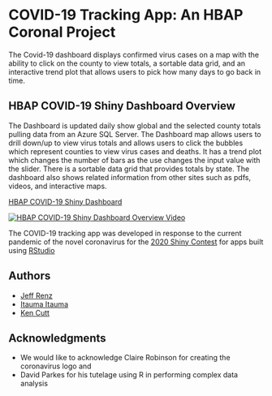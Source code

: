 # COVID-19 Tracking App: An HBAP Coronal Project

The Covid-19 dashboard displays confirmed virus cases on a map with the ability to click on the county to view totals, a sortable data grid, and an interactive trend plot that allows users to pick how many days to go back in time.

## HBAP COVID-19 Shiny Dashboard Overview

The Dashboard is updated daily show global and the selected county totals pulling data from an Azure SQL Server. The Dashboard map allows users to drill down/up to view virus totals and allows users to click the bubbles which represent counties to view virus cases and deaths. It has a trend plot which changes the number of bars as the use changes the input value with the slider.
There is a sortable data grid that provides totals by state. The dashboard also shows related information from other sites such as pdfs, videos, and interactive maps.

[HBAP COVID-19 Shiny Dashboard](https://jeff-renz.shinyapps.io/HBAPShiny2020/)


[![HBAP COVID-19 Shiny Dashboard Overview Video](http://img.youtube.com/vi/ztGZAzf-BFo/0.jpg)](http://www.youtube.com/watch?v=ztGZAzf-BFo "HBAP COVID-19 Shiny Dashboard Overview")


The COVID-19 tracking app was developed in response to the current pandemic of the novel coronavirus for the [2020 Shiny Contest](https://community.rstudio.com/t/covid-19-dashboard-by-hbap-team-shiny-2020-shiny-contest-submission/59768) for apps built using [RStudio](https://rstudio.com/)


## Authors

* [Jeff Renz](https://www.linkedin.com/in/jeff-renz-aa482a29/)
* [Itauma Itauma](https://www.linkedin.com/in/amightyo/)
* [Ken Cutt](https://www.linkedin.com/in/kencutt/)


## Acknowledgments

* We would like to acknowledge Claire Robinson for creating the coronavirus logo and   
* David Parkes for his tutelage using R in performing complex data analysis
